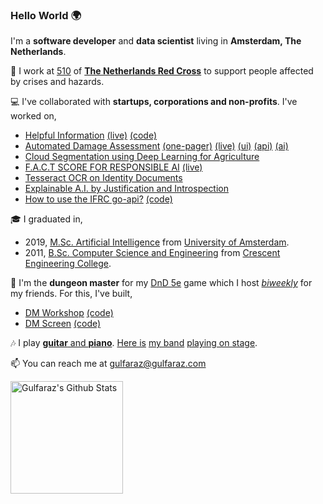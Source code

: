 ### Hello World 🌍

I'm a **software developer** and **data scientist** living in **Amsterdam, The Netherlands**.

👷 I work at [510](https://510.global) of **[The Netherlands Red Cross](https://github.com/rodekruis)** to support people affected by crises and hazards.

💻 I've collaborated with **startups, corporations and non-profits**. I've worked on,
- [Helpful Information](https://www.510.global/the-referral-app-helpful-information/) [(live)](https://helpfulinformation.redcross.nl/) [(code)](https://github.com/rodekruis/helpful-information)
- [Automated Damage Assessment](https://next.510.global/product/ada/) [(one-pager)](https://next.510.global/wp-content/uploads/2023/11/510-ADA-onepager.pdf) [(live)](https://ada.510.global/events/) [(ui)](https://github.com/rodekruis/ADA-UI) [(api)](https://github.com/rodekruis/ADA-API) [(ai)](https://github.com/rodekruis/caladrius)
- [Cloud Segmentation using Deep Learning for Agriculture](https://medium.com/just-ai/nimbus-cloud-segmentation-using-deep-learning-for-agriculture-5f1320b5c8aa)
- [F.A.C.T SCORE FOR RESPONSIBLE AI](https://www.510.global/f-a-c-t-score-for-responsible-ai/) [(live)](https://rodekruis.github.io/responsible_ai/)
- [Tesseract OCR on Identity Documents](https://medium.com/just-ai/tesseract-ocr-on-identity-documents-f3abae0ab1fc)
- [Explainable A.I. by Justification and Introspection](https://medium.com/just-ai/xai-explainable-a-i-by-justification-and-introspection-bc4e69584550)
- [How to use the IFRC go-api?](https://ifrcgo.org/how-to-use-the-go-api/) [(code)](https://github.com/IFRCGo/how-to-use-the-go-api)

🎓 I graduated in,
- 2019, [M.Sc. Artificial Intelligence](https://www.uva.nl/shared-content/programmas/en/masters/artificial-intelligence/artificial-intelligence.html) from [University of Amsterdam](https://www.uva.nl/).
- 2011, [B.Sc. Computer Science and Engineering](https://crescent.education/computer-science-engineering/) from [Crescent Engineering College](https://crescent.education/).

🎲 I'm the **dungeon master** for my [DnD 5e](https://www.dndbeyond.com/how-to-play-dnd) game which I host [*biweekly*](https://www.latimes.com/socal/daily-pilot/opinion/story/2021-02-23/a-word-please-does-bimonthly-mean-twice-a-month-or-every-two-months-heres-t-answer#:~:text=The%20Chicago%20Manual%20of%20Style,be%20explicit%20about%20the%20meaning.%E2%80%9D) for my friends. For this, I've built,
- [DM Workshop](https://gulfaraz.github.io/dm-workshop/) [(code)](https://github.com/gulfaraz/dm-workshop)
- [DM Screen](https://gulfaraz.github.io/dm-screen/) [(code)](https://github.com/gulfaraz/dm-screen)

🎶 I play [**guitar** and **piano**](https://www.youtube.com/@GulfarazRahman). [Here is](https://youtu.be/9weRvjHq9-o) [my band](https://youtu.be/n0_X0DWfcUM) [playing on stage](https://youtu.be/LyvRaRRBPUs).

📫 You can reach me at gulfaraz@gulfaraz.com

<a href="https://github.com/gulfaraz">
<img align="center" alt="Gulfaraz's Github Stats" src="https://github-readme-stats-glyzzeiyw-saifurrahmanmohsin.vercel.app/api?username=gulfaraz&show_icons=true&hide_border=true&count_private=true&include_all_commits=true&theme=radical" height="180px" /></a>

<!--
**gulfaraz/gulfaraz** is a ✨ _special_ ✨ repository because its `README.md` (this file) appears on your GitHub profile.

Here are some ideas to get you started:

- 🔭 I’m currently working on ...
- 🌱 I’m currently learning ...
- 👯 I’m looking to collaborate on ...
- 🤔 I’m looking for help with ...
- 💬 Ask me about ...
- 📫 How to reach me: ...
- 😄 Pronouns: ...
- ⚡ Fun fact: ...
-->
